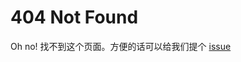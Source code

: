 # 404 Not Found

Oh no! 找不到这个页面。方便的话可以给我们提个 [issue](https://github.com//dzylikecode/SCUT-Electromechanical/issues)